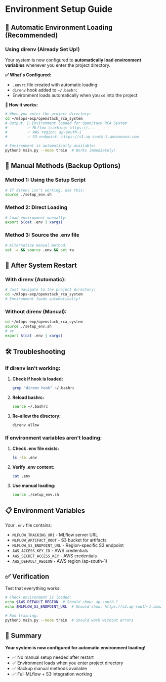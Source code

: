 # Environment Setup Guide

## 🔋 Automatic Environment Loading (Recommended)

### Using direnv (Already Set Up!)

Your system is now configured to **automatically load environment variables** whenever you enter the project directory.

**✅ What's Configured:**
- `.envrc` file created with automatic loading
- `direnv` hook added to `~/.bashrc`
- Environment loads automatically when you `cd` into the project

**🚀 How it works:**
```bash
# When you enter the project directory:
cd ~/mlops-exp/openstack_rca_system
# Output: 🔋 Environment loaded for OpenStack RCA System
#         ✅ MLflow tracking: https://...
#         ✅ AWS region: ap-south-1
#         ✅ S3 endpoint: https://s3.ap-south-1.amazonaws.com

# Environment is automatically available:
python3 main.py --mode train  # Works immediately!
```

## 🔧 Manual Methods (Backup Options)

### Method 1: Using the Setup Script
```bash
# If direnv isn't working, use this:
source ./setup_env.sh
```

### Method 2: Direct Loading
```bash
# Load environment manually:
export $(cat .env | xargs)
```

### Method 3: Source the .env file
```bash
# Alternative manual method:
set -a && source .env && set +a
```

## 🔄 After System Restart

### With direnv (Automatic):
```bash
# Just navigate to the project directory:
cd ~/mlops-exp/openstack_rca_system
# Environment loads automatically!
```

### Without direnv (Manual):
```bash
cd ~/mlops-exp/openstack_rca_system
source ./setup_env.sh
# or
export $(cat .env | xargs)
```

## 🛠️ Troubleshooting

### If direnv isn't working:
1. **Check if hook is loaded:**
   ```bash
   grep "direnv hook" ~/.bashrc
   ```

2. **Reload bashrc:**
   ```bash
   source ~/.bashrc
   ```

3. **Re-allow the directory:**
   ```bash
   direnv allow
   ```

### If environment variables aren't loading:
1. **Check .env file exists:**
   ```bash
   ls -la .env
   ```

2. **Verify .env content:**
   ```bash
   cat .env
   ```

3. **Use manual loading:**
   ```bash
   source ./setup_env.sh
   ```

## 📋 Environment Variables

Your `.env` file contains:
- `MLFLOW_TRACKING_URI` - MLflow server URL
- `MLFLOW_ARTIFACT_ROOT` - S3 bucket for artifacts
- `MLFLOW_S3_ENDPOINT_URL` - Region-specific S3 endpoint
- `AWS_ACCESS_KEY_ID` - AWS credentials
- `AWS_SECRET_ACCESS_KEY` - AWS credentials
- `AWS_DEFAULT_REGION` - AWS region (ap-south-1)

## ✅ Verification

Test that everything works:
```bash
# Check environment is loaded:
echo $AWS_DEFAULT_REGION  # Should show: ap-south-1
echo $MLFLOW_S3_ENDPOINT_URL  # Should show: https://s3.ap-south-1.amazonaws.com

# Run training:
python3 main.py --mode train  # Should work without errors
```

## 🎯 Summary

**Your system is now configured for automatic environment loading!**
- ✅ No manual setup needed after restart
- ✅ Environment loads when you enter project directory
- ✅ Backup manual methods available
- ✅ Full MLflow + S3 integration working 